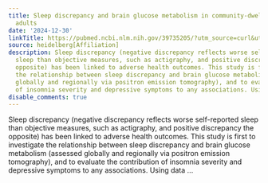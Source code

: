 ```yaml
---
title: Sleep discrepancy and brain glucose metabolism in community-dwelling older
  adults
date: '2024-12-30'
linkTitle: https://pubmed.ncbi.nlm.nih.gov/39735205/?utm_source=curl&utm_medium=rss&utm_campaign=pubmed-2&utm_content=1FakS-2QOkCT8HsMOQP1bCRQ4YzyumYOmxmF0moLsQ3dFB1E9V&fc=20220326224207&ff=20241230170904&v=2.18.0.post9+e462414
source: heidelberg[Affiliation]
description: Sleep discrepancy (negative discrepancy reflects worse self-reported
  sleep than objective measures, such as actigraphy, and positive discrepancy the
  opposite) has been linked to adverse health outcomes. This study is first to investigate
  the relationship between sleep discrepancy and brain glucose metabolism (assessed
  globally and regionally via positron emission tomography), and to evaluate the contribution
  of insomnia severity and depressive symptoms to any associations. Using data ...
disable_comments: true
---
```

Sleep discrepancy (negative discrepancy reflects worse self-reported sleep than objective measures, such as actigraphy, and positive discrepancy the opposite) has been linked to adverse health outcomes. This study is first to investigate the relationship between sleep discrepancy and brain glucose metabolism (assessed globally and regionally via positron emission tomography), and to evaluate the contribution of insomnia severity and depressive symptoms to any associations. Using data ...